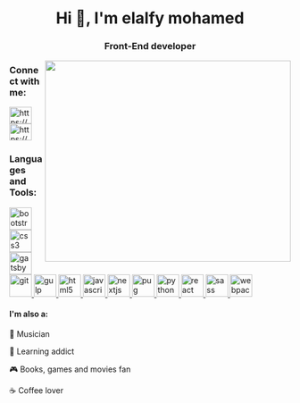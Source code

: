 <h1 align="center">Hi 👋, I'm elalfy mohamed</h1>
<h3 align="center">Front-End developer </h3>

<img src="https://user-images.githubusercontent.com/46499967/107148526-488c6400-695c-11eb-94b4-824d5e597363.png" width="440px" height="360px"  align='right' />

<h3 align="left">Connect with me:</h3>
<p align="left">
<a href="https://www.linkedin.com/in/elalfy-mohamed-33162410b/" target="blank"><img align="center" src="https://cdn.jsdelivr.net/npm/simple-icons@3.0.1/icons/linkedin.svg" alt="https://www.linkedin.com/in/elalfy-mohamed-33162410b/" height="30" width="40" /></a>
<a href="https://github.com/elalfymohamed" target="blank"><img align="center" src="https://cdn.jsdelivr.net/npm/simple-icons@3.0.1/icons/github.svg" alt="https://github.com/elalfymohamed" height="30" width="40" /></a>
</p>

<h3 align="left">Languages and Tools:</h3>
<p align="left"> <a href="https://getbootstrap.com" target="_blank"> <img src="https://www.vectorlogo.zone/logos/getbootstrap/getbootstrap-icon.svg" alt="bootstrap" width="40" height="40"/> </a> <a href="https://www.w3schools.com/css/" target="_blank"> <img src="https://user-images.githubusercontent.com/46499967/106216537-059ff300-61dc-11eb-9f1a-e8aa15dc8f1b.png" alt="css3" width="40" height="40"/> </a> <a href="https://www.gatsbyjs.com/" target="_blank"> <img src="https://www.vectorlogo.zone/logos/gatsbyjs/gatsbyjs-icon.svg" alt="gatsby" width="40" height="40"/> </a> <a href="https://git-scm.com/" target="_blank"> <img src="https://www.vectorlogo.zone/logos/github/github-icon.svg" alt="git" width="40" height="40"/> </a>  <a href="https://gulpjs.com" target="_blank"> <img src="https://user-images.githubusercontent.com/46499967/106216763-7fd07780-61dc-11eb-8abf-cbcd341a36df.png" alt="gulp" width="40" height="40"/> </a> <a href="https://www.w3.org/html/" target="_blank"> <img src="https://www.vectorlogo.zone/logos/w3_html5/w3_html5-icon.svg" alt="html5" width="40" height="40"/> </a> <a href="https://developer.mozilla.org/en-US/docs/Web/JavaScript" target="_blank"> <img src="https://upload.wikimedia.org/wikipedia/commons/thumb/9/99/Unofficial_JavaScript_logo_2.svg/512px-Unofficial_JavaScript_logo_2.svg.png" alt="javascript" width="40" height="40"/> </a>  <a href="https://nextjs.org/" target="_blank"> <img src="https://cdn.worldvectorlogo.com/logos/nextjs-3.svg" alt="nextjs" width="40" height="40"/> </a> <a href="https://pugjs.org" target="_blank"> <img src="https://cdn.worldvectorlogo.com/logos/pug.svg" alt="pug" width="40" height="40"/> </a> <a href="https://www.python.org" target="_blank"> <img src="https://www.vectorlogo.zone/logos/python/python-icon.svg" alt="python" width="40" height="40"/> </a> <a href="https://reactjs.org/" target="_blank"> <img src="https://www.vectorlogo.zone/logos/reactjs/reactjs-icon.svg" alt="react" width="40" height="40"/> </a> <a href="https://sass-lang.com" target="_blank"> <img src="https://www.vectorlogo.zone/logos/sass-lang/sass-lang-icon.svg" alt="sass" width="40" height="40"/> </a> <a href="https://webpack.js.org" target="_blank"> <img src="https://www.vectorlogo.zone/logos/js_webpack/js_webpack-icon.svg" alt="webpack" width="40" height="40"/> </a> </p>

<h4>I'm also a:</h4>

🎸 Musician

🧠 Learning addict

🎮 Books, games and movies fan

☕ Coffee lover
